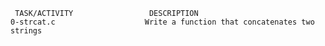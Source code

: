      TASK/ACTIVITY                 DESCRIPTION
    0-strcat.c                    Write a function that concatenates two strings
